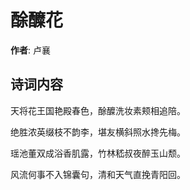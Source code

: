 # 酴醾花

**作者**: 卢襄

## 诗词内容

天将花王国艳殿春色，酴醾洗妆素颊相追陪。

绝胜浓英缀枝不韵李，堪友横斜照水搀先梅。

瑶池董双成浴香肌露，竹林嵇叔夜醉玉山颓。

风流何事不入锦囊句，清和天气直挽青阳回。

